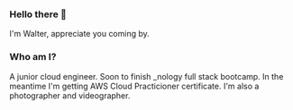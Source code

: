 ### Hello there 👋
I'm Walter, appreciate you coming by.

### Who am I?
A junior cloud engineer. Soon to finish _nology full stack bootcamp. In the meantime I'm getting AWS Cloud Practicioner certificate. I'm also a photographer and videographer.

<!--
**waltervoynarovsky/waltervoynarovsky** is a ✨ _special_ ✨ repository because its `README.md` (this file) appears on your GitHub profile.

Here are some ideas to get you started:

- 🔭 I’m currently working on ...
- 🌱 I’m currently learning ...
- 👯 I’m looking to collaborate on ...
- 🤔 I’m looking for help with ...
- 💬 Ask me about ...
- 📫 How to reach me: ...
- 😄 Pronouns: ...
- ⚡ Fun fact: ...
-->
